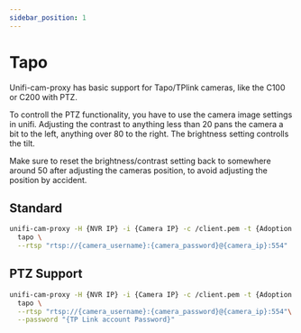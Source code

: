 ```yaml
---
sidebar_position: 1
---
```


# Tapo
Unifi-cam-proxy has basic support for Tapo/TPlink cameras, like the C100 or C200 with PTZ. 

To controll the PTZ functionality, you have to use the camera image settings in unifi. Adjusting the contrast to anything less than 20 pans the camera a bit to the left, anything over 80 to the right. The brightness setting controlls the tilt.

Make sure to reset the brightness/contrast setting back to somewhere around 50 after adjusting the cameras position, to avoid adjusting the position by accident.

## Standard
```sh
unifi-cam-proxy -H {NVR IP} -i {Camera IP} -c /client.pem -t {Adoption token} --mac 'AA:BB:CC:00:11:22'\
  tapo \
  --rtsp "rtsp://{camera_username}:{camera_password}@{camera_ip}:554"
```

## PTZ Support
```sh
unifi-cam-proxy -H {NVR IP} -i {Camera IP} -c /client.pem -t {Adoption token} --mac 'AA:BB:CC:00:11:22'\
  tapo \
  --rtsp "rtsp://{camera_username}:{camera_password}@{camera_ip}:554"\
  --password "{TP Link account Password}"
```